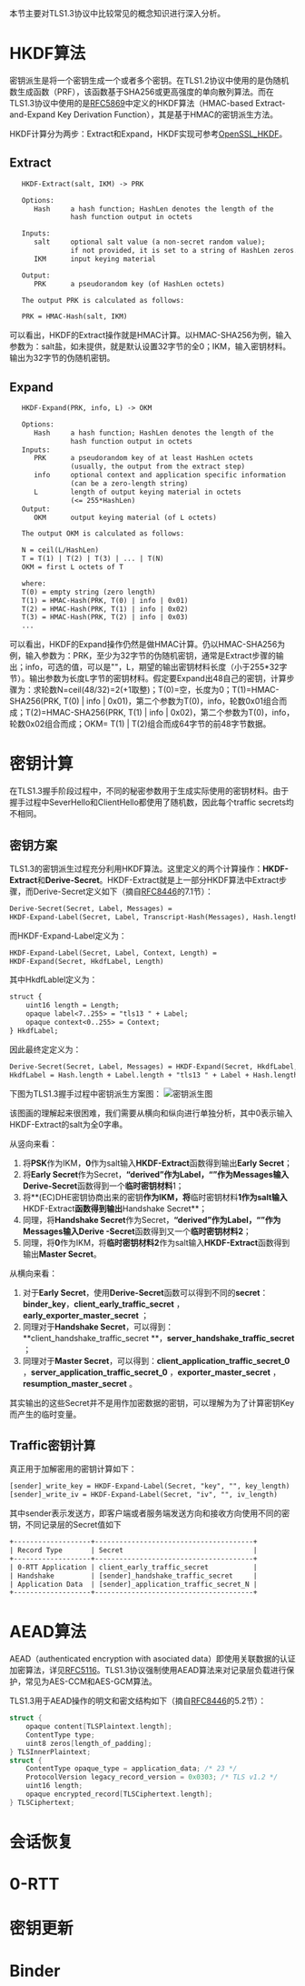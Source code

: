 本节主要对TLS1.3协议中比较常见的概念知识进行深入分析。

# HKDF算法

密钥派生是将一个密钥生成一个或者多个密钥。在TLS1.2协议中使用的是伪随机数生成函数（PRF），该函数基于SHA256或更高强度的单向散列算法。而在TLS1.3协议中使用的是[RFC5869](https://datatracker.ietf.org/doc/rfc5869/)中定义的HKDF算法（HMAC-based Extract-and-Expand Key Derivation Function），其是基于HMAC的密钥派生方法。

HKDF计算分为两步：Extract和Expand，HKDF实现可参考[OpenSSL_HKDF](https://www.openssl.org/docs/man1.1.0/man3/EVP_PKEY_CTX_set_hkdf_md.html)。

## Extract

```tex
   HKDF-Extract(salt, IKM) -> PRK

   Options:
      Hash     a hash function; HashLen denotes the length of the
               hash function output in octets

   Inputs:
      salt     optional salt value (a non-secret random value);
               if not provided, it is set to a string of HashLen zeros.
      IKM      input keying material

   Output:
      PRK      a pseudorandom key (of HashLen octets)

   The output PRK is calculated as follows:

   PRK = HMAC-Hash(salt, IKM)
```

可以看出，HKDF的Extract操作就是HMAC计算。以HMAC-SHA256为例，输入参数为：salt盐，如未提供，就是默认设置32字节的全0；IKM，输入密钥材料。输出为32字节的伪随机密钥。

## Expand

```tex
   HKDF-Expand(PRK, info, L) -> OKM

   Options:
      Hash     a hash function; HashLen denotes the length of the
               hash function output in octets
   Inputs:
      PRK      a pseudorandom key of at least HashLen octets
               (usually, the output from the extract step)
      info     optional context and application specific information
               (can be a zero-length string)
      L        length of output keying material in octets
               (<= 255*HashLen)
   Output:
      OKM      output keying material (of L octets)

   The output OKM is calculated as follows:

   N = ceil(L/HashLen)
   T = T(1) | T(2) | T(3) | ... | T(N)
   OKM = first L octets of T

   where:
   T(0) = empty string (zero length)
   T(1) = HMAC-Hash(PRK, T(0) | info | 0x01)
   T(2) = HMAC-Hash(PRK, T(1) | info | 0x02)
   T(3) = HMAC-Hash(PRK, T(2) | info | 0x03)
   ...
```

可以看出，HKDF的Expand操作仍然是做HMAC计算。仍以HMAC-SHA256为例，输入参数为：PRK，至少为32字节的伪随机密钥，通常是Extract步骤的输出；info，可选的值，可以是""，L，期望的输出密钥材料长度（小于255*32字节）。输出参数为长度L字节的密钥材料。假定要Expand出48自己的密钥，计算步骤为：求轮数N=ceil(48/32)=2(+1取整)；T(0)=空，长度为0；T(1)=HMAC-SHA256(PRK, T(0) | info | 0x01)，第二个参数为T(0)，info，轮数0x01组合而成；T(2)=HMAC-SHA256(PRK, T(1) | info | 0x02)，第二个参数为T(0)，info，轮数0x02组合而成；OKM= T(1) | T(2)组合而成64字节的前48字节数据。

# 密钥计算

在TLS1.3握手阶段过程中，不同的秘密参数用于生成实际使用的密钥材料。由于握手过程中SeverHello和ClientHello都使用了随机数，因此每个traffic secrets均不相同。

## 密钥方案

TLS1.3的密钥派生过程充分利用HKDF算法。这里定义的两个计算操作：**HKDF-Extract**和**Derive-Secret**。HKDF-Extract就是上一部分HKDF算法中Extract步骤，而Derive-Secret定义如下（摘自[RFC8446](https://datatracker.ietf.org/doc/rfc8446/)的7.1节）：

```tex
Derive-Secret(Secret, Label, Messages) = 
HKDF-Expand-Label(Secret, Label, Transcript-Hash(Messages), Hash.length)
```

而HKDF-Expand-Label定义为：

````tex
HKDF-Expand-Label(Secret, Label, Context, Length) =
HKDF-Expand(Secret, HkdfLabel, Length)
````

其中HkdfLablel定义为：

```tex
struct {
    uint16 length = Length;
    opaque label<7..255> = "tls13 " + Label;
    opaque context<0..255> = Context;
} HkdfLabel;
```

因此最终定定义为：

```tex
Derive-Secret(Secret, Label, Messages) = HKDF-Expand(Secret, HkdfLabel, Hash.length)
HkdfLabel = Hash.length + Label.length + "tls13 " + Label + Hash.length + Transcript-Hash(Messages)
```

下图为TLS1.3握手过程中密钥派生方案图：
![密钥派生图](images/密钥派生图.bmp)

该图画的理解起来很困难，我们需要从横向和纵向进行单独分析，其中0表示输入HKDF-Extract的salt为全0字串。

从竖向来看：

1. 将**PSK**作为IKM，**0**作为salt输入**HKDF-Extract**函数得到输出**Early Secret**；
2. 将**Early Secret**作为Secret，**“derived”**作为Label，**“”**作为Messages输入**Derive-Secret**函数得到一个**临时密钥材料**1；
3. 将**(EC)DHE密钥协商出来的密钥**作为IKM，将**临时密钥材料**1作为salt输入**HKDF-Extract**函数得到输出**Handshake Secret**；
4. 同理，将**Handshake Secret**作为Secret，**“derived”**作为Label，**“”**作为Messages输入**Derive -Secret**函数得到又一个**临时密钥材料2**；
5. 同理，将**0**作为IKM，将**临时密钥材料2**作为salt输入**HKDF-Extract**函数得到输出**Master Secret**。

从横向来看：

1. 对于**Early Secret**，使用**Derive-Secret**函数可以得到不同的**secret**：**binder_key**，**client_early_traffic_secret** ，**early_exporter_master_secret** ；
2. 同理对于**Handshake Secret**，可以得到：**client_handshake_traffic_secret  **，**server_handshake_traffic_secret** ；
3. 同理对于**Master Secret**，可以得到：**client_application_traffic_secret_0** ，**server_application_traffic_secret_0** ，**exporter_master_secret** ，**resumption_master_secret** 。

其实输出的这些Secret并不是用作加密数据的密钥，可以理解为为了计算密钥Key而产生的临时变量。

## Traffic密钥计算

真正用于加解密用的密钥计算如下：

```tex
[sender]_write_key = HKDF-Expand-Label(Secret, "key", "", key_length)
[sender]_write_iv = HKDF-Expand-Label(Secret, "iv", "", iv_length)
```

其中sender表示发送方，即客户端或者服务端发送方向和接收方向使用不同的密钥，不同记录层的Secret值如下

```tex
+-------------------+---------------------------------------+
| Record Type 		| Secret 								|
+-------------------+---------------------------------------+
| 0-RTT Application | client_early_traffic_secret 			|
| Handshake 		| [sender]_handshake_traffic_secret 	|
| Application Data 	| [sender]_application_traffic_secret_N |
+-------------------+---------------------------------------+
```

# AEAD算法

AEAD（authenticated encryption with asociated data）即使用关联数据的认证加密算法，详见[RFC5116](https://datatracker.ietf.org/doc/rfc5116/)。TLS1.3协议强制使用AEAD算法来对记录层负载进行保护，常见为AES-CCM和AES-GCM算法。

TLS1.3用于AEAD操作的明文和密文结构如下（摘自[RFC8446](https://datatracker.ietf.org/doc/rfc8446/)的5.2节）：

```c
struct {
    opaque content[TLSPlaintext.length];
    ContentType type;
    uint8 zeros[length_of_padding];
} TLSInnerPlaintext;
struct {
    ContentType opaque_type = application_data; /* 23 */
    ProtocolVersion legacy_record_version = 0x0303; /* TLS v1.2 */
    uint16 length;
    opaque encrypted_record[TLSCiphertext.length];
} TLSCiphertext;
```



# 会话恢复

# 0-RTT

# 密钥更新

# Binder
